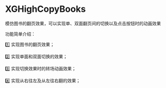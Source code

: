 # XGHighCopyBooks
模仿图书的翻页效果，可以实现单、双面翻页间的切换以及点击按钮时的动画效果

功能简单介绍：

1️⃣ 实现图书的翻页效果；

2️⃣ 实现单面和双面切换的效果；

3️⃣ 实现切换效果时的转场动画效果；

4️⃣ 实现从右往左及从左往右翻的效果；
